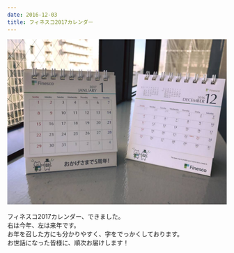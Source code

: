 ```yaml
---
date: 2016-12-03
title: フィネスコ2017カレンダー
---
```




![](/images/uploads/2017_orig.jpg)

フィネスコ2017カレンダー、できました。  
右は今年、左は来年です。  
お年を召した方にも分かりやすく、字をでっかくしております。  
お世話になった皆様に、順次お届けします！
